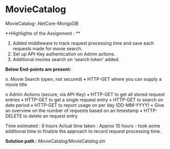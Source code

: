 # MovieCatalog
MovieCatalog-.NetCore-MongoDB

**Highlights of the Assignment : **
  1. Added middleware to track request processing time and save each requests made for movie search.
  2. Set up API-Key authentication on Admin actions.
  3. Additional movies search on 'search token' added.

**Below End-points are present:**

o. Movie Search (open, not secured)
  ▪ HTTP-GET where you can supply a movie title
  
o Admin Actions (secure, via API-Key)
▪ HTTP-GET to get all stored request entries
▪ HTTP-GET to get a single request entry
▪ HTTP-GET to search on date period
▪ HTTP-GET to report usage on per day (DD-MM-YYYY)
• Give an overview on the number of requests based on an timestamp 
▪ HTTP-DELETE to delete an request entry


Time estimated : 8 hours 
Actual time taken : Approx 10 hours - took some additional time to finalzie the approach to record request processing time.

**Solution path :** MovieCatalog/MovieCatalog.sln
